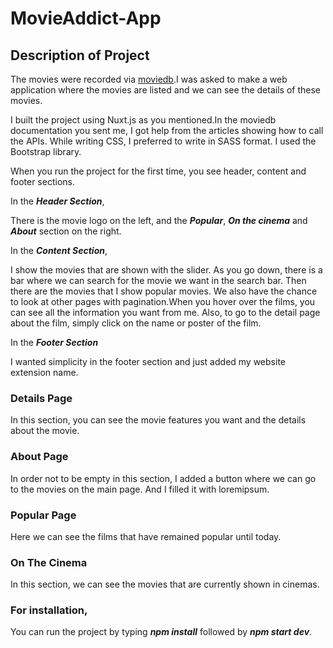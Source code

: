 # MovieAddict-App

## Description of Project

The movies were recorded via [moviedb](https://www.themoviedb.org/).I was asked to make a web application where the movies are listed and we can see the details of these movies.

I built the project using Nuxt.js as you mentioned.In the moviedb documentation you sent me, I got help from the articles showing how to call the APIs. 
While writing CSS, I preferred to write in SASS format. I used the Bootstrap library.

When you run the project for the first time, you see header, content and footer sections.

In the ***Header Section***, 

There is the movie logo on the left, and the ***Popular***, ***On the cinema*** and ***About*** section on the right.

In the ***Content Section***, 

I show the movies that are shown with the slider. As you go down, there is a bar where we can search for the movie we want in the search bar. Then there are the movies that I show popular movies.
We also have the chance to look at other pages with pagination.When you hover over the films, you can see all the information you want from me. Also, to go to the detail page about the film, 
simply click on the name or poster of the film.

In the ***Footer Section***

I wanted simplicity in the footer section and just added my website extension name.

### Details Page

In this section, you can see the movie features you want and the details about the movie.

### About Page

In order not to be empty in this section, I added a button where we can go to the movies on the main page. And I filled it with loremipsum.

### Popular Page

Here we can see the films that have remained popular until today.

### On The  Cinema

In this section, we can see the movies that are currently shown in cinemas.


### For installation, 

You can run the project by typing ***npm install*** followed by ***npm start dev***.







